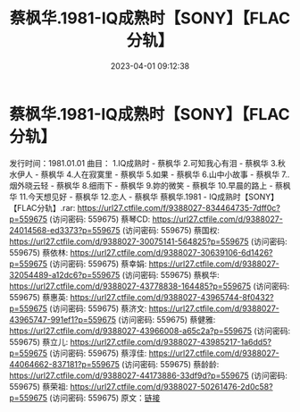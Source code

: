 ﻿---
title: 蔡枫华.1981-IQ成熟时【SONY】【FLAC分轨】
date: 2023-04-01 09:12:38
categories: WAV车载音乐、镜像
tags: 华语中文
---
# 蔡枫华.1981-IQ成熟时【SONY】【FLAC分轨】

发行时间：1981.01.01
曲目：
1.IQ成熟时 - 蔡枫华
2.可知我心有泪 - 蔡枫华
3.秋水伊人 - 蔡枫华
4.人在寂寞里 - 蔡枫华
5.如果 - 蔡枫华
6.山中小故事 - 蔡枫华
7..烟外晓云轻 - 蔡枫华
8.细雨下 - 蔡枫华
9.妳的微笑 - 蔡枫华
10.早晨的路上 - 蔡枫华
11.今天想见好 - 蔡枫华
12.恋人 - 蔡枫华
蔡枫华.1981 - IQ成熟时【SONY】【FLAC分轨】.rar: https://url27.ctfile.com/f/9388027-834464735-7dff0c?p=559675
(访问密码: 559675)
蔡琴CD: https://url27.ctfile.com/d/9388027-24014568-ed3373?p=559675
(访问密码: 559675)
蔡国权: https://url27.ctfile.com/d/9388027-30075141-564825?p=559675
(访问密码: 559675)
蔡依林: https://url27.ctfile.com/d/9388027-30639106-6d1426?p=559675
(访问密码: 559675)
蔡幸娟: https://url27.ctfile.com/d/9388027-32054489-a12dc6?p=559675
(访问密码: 559675)
蔡枫华: https://url27.ctfile.com/d/9388027-43778838-164485?p=559675
(访问密码: 559675)
蔡惠英: https://url27.ctfile.com/d/9388027-43965744-8f0432?p=559675
(访问密码: 559675)
蔡济文: https://url27.ctfile.com/d/9388027-43965747-991ef1?p=559675
(访问密码: 559675)
蔡健雅: https://url27.ctfile.com/d/9388027-43966008-a65c2a?p=559675
(访问密码: 559675)
蔡立儿: https://url27.ctfile.com/d/9388027-43985217-1a6dd5?p=559675
(访问密码: 559675)
蔡淳佳: https://url27.ctfile.com/d/9388027-44064662-837181?p=559675
(访问密码: 559675)
蔡龄龄: https://url27.ctfile.com/d/9388027-44173886-33df9d?p=559675
(访问密码: 559675)
蔡荣祖: https://url27.ctfile.com/d/9388027-50261476-2d0c58?p=559675
(访问密码: 559675)
原文：[链接](https://blog.sina.com.cn/s/blog_1647c7e760103118m.html)